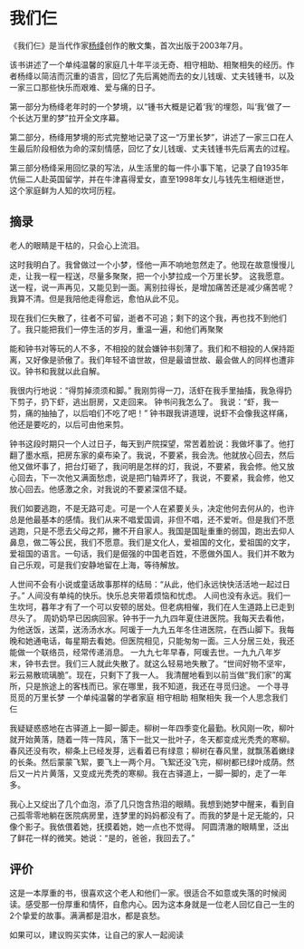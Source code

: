 # 我们仨

《我们仨》是当代作家[杨绛](https://baike.baidu.com/item/杨绛/155576?fromModule=lemma_inlink)创作的散文集，首次出版于2003年7月。

该书讲述了一个单纯温馨的家庭几十年平淡无奇、相守相助、相聚相失的经历。作者杨绛以简洁而沉重的语言，回忆了先后离她而去的女儿钱瑗、丈夫钱锺书，以及一家三口那些快乐而艰难、爱与痛的日子。

第一部分为杨绛老年时的一个梦境，以“锺书大概是记着‘我’的埋怨，叫‘我’做了一个长达万里的梦”拉开全文序幕。 

第二部分，杨绛用梦境的形式完整地记录了这一“万里长梦”，讲述了一家三口在人生最后阶段相依为命的深刻情感，回忆了女儿钱瑗、丈夫钱锺书先后离去的过程。

第三部分杨绛采用回忆录的写法，从生活里的每一件小事下笔，记录了自1935年伉俪二人赴英国留学，并在牛津喜得爱女，直至1998年女儿与钱先生相继逝世，这个家庭鲜为人知的坎坷历程。

## 摘录

老人的眼睛是干枯的，只会心上流泪。

这时我明白了。我曾做过一个小梦，怪他一声不响地忽然走了。他现在故意慢慢儿走，让我一程一程送，尽量多聚聚，把一个小梦拉成一个万里长梦。 这我愿意。送一程，说一声再见，又能见到一面。离别拉得长，是增加痛苦还是减少痛苦呢？我算不清。但是我陪他走得愈远，愈怕从此不见。

现在我们仨失散了，往者不可留，逝者不可追；剩下的这个我，再也找不到他们了。我只能把我们一停生活的岁月，重温一遍，和他们再聚聚

能和钟书对等玩的人不多，不相投的就会嫌钟书刻薄了。我们和不相投的人保持距离，又好像是骄傲了。我们年轻不谙世故，但是最谙世故、最会做人的同样也遭非议。钟书和我就以此自解。

我很内行地说：“得剪掉须须和脚。” 我刚剪得一刀，活虾在我手里抽搐，我急得扔下剪子，扔下虾，逃出厨房，又走回来。 钟书问我怎么了。 我说：“虾，我一剪，痛的抽抽了，以后咱们不吃了吧！” 钟书跟我讲道理，说虾不会像我这样痛，他还是要吃的，以后可由他来剪。

钟书这段时期只一个人过日子，每天到产院探望，常苦着脸说：我做坏事了。他打翻了墨水瓶，把房东家的桌布染了。我说，不要紧，我会洗。他就放心回去，然后他又做坏事了，把台灯砸了，我问明是怎样的灯，我说，不要紧，我会修。他又放心回去，下一次他又满面愁虑，说是把门轴弄坏了，我说，不要紧，我会修，他又放心回去。他感激之余，对我说的不要紧深信不疑。

我们如要逃跑，不是无路可走。可是一个人在紧要关头，决定他何去何从的，也许总是他最基本的感情。我们从来不唱爱国调，非但不唱，还不爱听。但是我们不愿逃跑，只是不愿去父母之邦，撇不开自家人。我国是国耻重重的弱国，跑出去仰人鼻息，做二等公民，我们不愿意。我们是文化人，爱祖国的文化，爱祖国的文字，爱祖国的语言。一句话，我们是倔强的中国老百姓，不愿做外国人。我们并不敢为自己乐观，可是我们安静地留在上海，等待解放。

人世间不会有小说或童话故事那样的结局：“从此，他们永远快快活活地一起过日子。” 人间没有单纯的快乐。快乐总夹带着烦恼和忧虑。 人间也没有永远。我们一生坎坷，暮年才有了一个可以安顿的居处。但老病相催，我们在人生道路上已走到尽头了。 周奶奶早已因病回家。钟书于一九九四年夏住进医院。我每天去看他，为他送饭，送菜，送汤汤水水。阿瑗于一九九五年冬住进医院，在西山脚下。我每晚和她通电话，每星期去看她。但医院相见，只能匆匆一面。三人分居三处，我还能做一个联络员，经常传递消息。 一九九七年早春，阿瑗去世。一九九八年岁末，钟书去世。我们三人就此失散了。就这么轻易地失散了。“世间好物不坚牢，彩云易散琉璃脆”。现在，只剩下了我一人。 我清醒地看到以前当做“我们家”的寓所，只是旅途上的客栈而已。家在哪里，我不知道，我还在寻觅归途。 一个寻寻觅觅的万里长梦 一个单纯温馨的学者家庭 相守相助 相聚相失 我一个人思念我们仨 

我疑疑惑惑地在古驿道上一脚一脚走。柳树一年四季变化最勤。秋风刚一吹，柳叶就开始黄落，随着一阵一阵风，落下一批又一批叶子，冬天都变成光秃秃的寒柳。春风还没有吹，柳条上已经发芽，远看着已有绿意；柳树在春风里，就飘荡着嫩绿的长条。然后蒙蒙飞絮，要飞上一两个月。飞絮还没飞完，柳树都已绿叶成荫。然后又一片片黄落，又变成光秃秃的寒柳。我在古驿道上，一脚一脚的，走了一年多。 

我心上又绽出了几个血泡，添了几只饱含热泪的眼睛。我想到她梦中醒来，看到自己孤零零地躺在医院病房里，连梦里的妈妈都没有了。而我的梦是十足无能的，只像个影子。我依偎着她，抚摸着她，她一点也不觉得。 阿圆清澈的眼睛里，泛出了鲜花一样的微笑。她说：“是的，爸爸，我回去了。” 

## 评价

这是一本厚重的书，很喜欢这个老人和他们一家。很适合不如意或失落的时候阅读。感受那一份厚重和情怀，自愈内心。因为这本身就是一位老人回忆自己一生的2个挚爱的故事。满满都是泪水，都是哀愁。

如果可以，建议购买实体，让自己的家人一起阅读